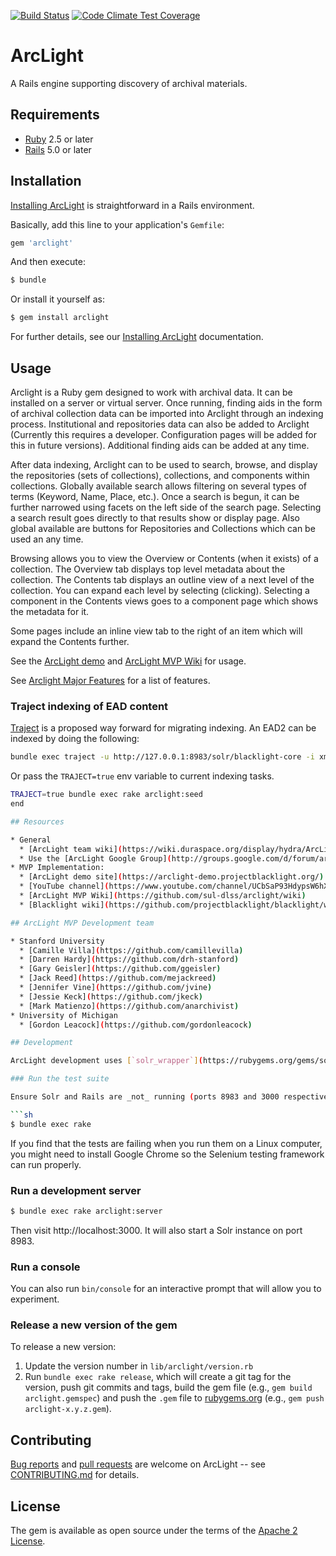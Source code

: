 [![Build Status](https://travis-ci.org/projectblacklight/arclight.svg?branch=master)](https://travis-ci.org/projectblacklight/arclight)
[![Code Climate Test Coverage](https://codeclimate.com/github/sul-dlss/arclight/badges/coverage.svg)](https://codeclimate.com/github/sul-dlss/arclight/coverage)

# ArcLight

A Rails engine supporting discovery of archival materials.

## Requirements

* [Ruby](https://www.ruby-lang.org/en/) 2.5 or later
* [Rails](http://rubyonrails.org) 5.0 or later

## Installation

[Installing ArcLight](https://github.com/sul-dlss/arclight/wiki/Creating,-installing,-and-running-your-ArcLight-application) is straightforward in a Rails environment.

Basically, add this line to your application's `Gemfile`:

```ruby
gem 'arclight'
```

And then execute:

```sh
$ bundle
```

Or install it yourself as:

```sh
$ gem install arclight
```

For further details, see our [Installing ArcLight](https://github.com/sul-dlss/arclight/wiki/Creating,-installing,-and-running-your-ArcLight-application) documentation.

## Usage

Arclight is a Ruby gem designed to work with archival data. It can be installed on a server or virtual server. Once running, finding aids in the form of archival collection data can be imported into Arclight through an indexing process. Institutional and repositories data can also be added to Arclight (Currently this requires a developer. Configuration pages will be added for this in future versions). Additional finding aids can be added at any time.

After data indexing, Arclight can to be used to search, browse, and display the repositories (sets of collections), collections, and components within collections. Globally available search allows filtering on several types of terms (Keyword, Name, Place, etc.). Once a search is begun, it can be further narrowed using facets on the left side of the search page. Selecting a search result goes directly to that results show or display page. Also global available are buttons for Repositories and Collections which can be used an any time.

Browsing allows you to view the Overview or Contents (when it exists) of a collection. The Overview tab displays top level metadata about the collection. The Contents tab displays an outline view of a next level of the collection. You can expand each level by selecting (clicking). Selecting a component in the Contents views goes to a component page which shows the metadata for it.

Some pages include an inline view tab to the right of an item which will expand the Contents further.

See the [ArcLight demo](https://arclight-demo.projectblacklight.org/) and [ArcLight MVP Wiki](https://github.com/sul-dlss/arclight/wiki) for usage.

See [Arclight Major Features](https://github.com/sul-dlss/arclight/wiki/Arclight-Major-Features) for a list of features.

### Traject indexing of EAD content
[Traject](https://github.com/traject/traject) is a proposed way forward for migrating indexing. An EAD2 can be indexed by doing the following:

```sh
bundle exec traject -u http://127.0.0.1:8983/solr/blacklight-core -i xml -c lib/arclight/traject/ead2_config.rb spec/fixtures/ead/sample/large-components-list.xml
```

Or pass the `TRAJECT=true` env variable to current indexing tasks.

```sh
TRAJECT=true bundle exec rake arclight:seed
end

## Resources

* General
  * [ArcLight team wiki](https://wiki.duraspace.org/display/hydra/ArcLight): includes design process documentation
  * Use the [ArcLight Google Group](http://groups.google.com/d/forum/arclight-community) to contact us with questions
* MVP Implementation:
  * [ArcLight demo site](https://arclight-demo.projectblacklight.org/)
  * [YouTube channel](https://www.youtube.com/channel/UCbSaP93HdypsW6hXy7V1nFQ): MVP sprint demo videos
  * [ArcLight MVP Wiki](https://github.com/sul-dlss/arclight/wiki)
  * [Blacklight wiki](https://github.com/projectblacklight/blacklight/wiki)

## ArcLight MVP Development team

* Stanford University
  * [Camille Villa](https://github.com/camillevilla)
  * [Darren Hardy](https://github.com/drh-stanford)
  * [Gary Geisler](https://github.com/ggeisler)
  * [Jack Reed](https://github.com/mejackreed)
  * [Jennifer Vine](https://github.com/jvine)
  * [Jessie Keck](https://github.com/jkeck)
  * [Mark Matienzo](https://github.com/anarchivist)
* University of Michigan
  * [Gordon Leacock](https://github.com/gordonleacock)

## Development

ArcLight development uses [`solr_wrapper`](https://rubygems.org/gems/solr_wrapper/versions/0.18.1) and [`engine_cart`](https://rubygems.org/gems/engine_cart) to host development instances of Solr and Rails server on your local machine.

### Run the test suite

Ensure Solr and Rails are _not_ running (ports 8983 and 3000 respectively), then:

```sh
$ bundle exec rake
```
If you find that the tests are failing when you run them on a Linux computer, you might need to install Google Chrome so the Selenium testing framework can run properly.

### Run a development server

```sh
$ bundle exec rake arclight:server
```

Then visit http://localhost:3000. It will also start a Solr instance on port 8983.

### Run a console

You can also run `bin/console` for an interactive prompt that will allow you to experiment.

### Release a new version of the gem

To release a new version:

1. Update the version number in `lib/arclight/version.rb`
2. Run `bundle exec rake release`, which will create a git tag for the version, push git commits and tags, build the gem file (e.g., `gem build arclight.gemspec`) and push the `.gem` file to [rubygems.org](https://rubygems.org) (e.g., `gem push arclight-x.y.z.gem`).

## Contributing

[Bug reports](https://github.com/sul-dlss/arclight/issues) and [pull requests](https://github.com/sul-dlss/arclight/pulls) are welcome on ArcLight -- see [CONTRIBUTING.md](https://github.com/sul-dlss/arclight/blob/master/CONTRIBUTING.md) for details.
## License

The gem is available as open source under the terms of the [Apache 2 License](https://opensource.org/licenses/Apache-2.0).
